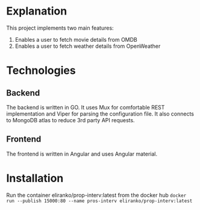 # Explanation
This project implements two main features:
1. Enables a user to fetch movie details from OMDB
2. Enables a user to fetch weather details from OpenWeather

# Technologies
## Backend
The backend is written in GO. It uses Mux for comfortable REST implementation and Viper for parsing the configuration file.
It also connects to MongoDB atlas to reduce 3rd party API requests.
## Frontend
The frontend is written in Angular and uses Angular material.

# Installation
Run the container eliranko/prop-interv:latest from the docker hub
``` docker run --publish 15000:80 --name pros-interv eliranko/prop-interv:latest ```
